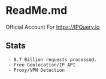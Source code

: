 # ReadMe.md
Official Account For https://IPQuery.io

## Stats
```
 - 8.7 Billion requests processed.
 - Free Geolocation/IP API
 - Proxy/VPN Detection
```
